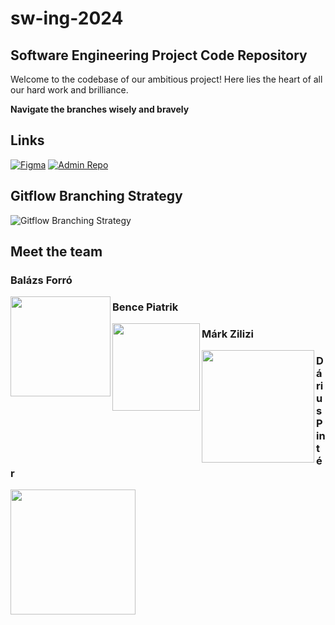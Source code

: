 # sw-ing-2024
## Software Engineering Project Code Repository

Welcome to the codebase of our ambitious project! Here lies the heart of all our hard work and brilliance. 

**Navigate the branches wisely and bravely**
## Links

[![Figma](https://img.shields.io/badge/Figma-Design-blue?style=for-the-badge)](https://www.figma.com/design/4TgdutlqQR2SpUYsHklptM/SI-Econf?node-id=1-2&node-type=frame&t=VO6pRGvOLcDMveBy-0)
[![Admin Repo](https://img.shields.io/badge/Admin-Repository-green?style=for-the-badge)](https://github.com/bencepiatrik/sw-ing-2024-administration)

## Gitflow Branching Strategy

![Gitflow Branching Strategy](https://tiagosampaio.com/wp-content/uploads/2024/01/git-flow-branching-strategy.webp)


## Meet the team

### Balázs Forró
<img align='left' src="https://images-wixmp-ed30a86b8c4ca887773594c2.wixmp.com/f/0aaa3766-a11a-44e0-8bde-f8b20911cb5d/dh4bfro-7ca88290-d22b-4d56-9852-5a19fa8e849b.png/v1/fill/w_293,h_410/tinky_winky_png_by_cristianpsg2006_dh4bfro-fullview.png?token=eyJ0eXAiOiJKV1QiLCJhbGciOiJIUzI1NiJ9.eyJzdWIiOiJ1cm46YXBwOjdlMGQxODg5ODIyNjQzNzNhNWYwZDQxNWVhMGQyNmUwIiwiaXNzIjoidXJuOmFwcDo3ZTBkMTg4OTgyMjY0MzczYTVmMGQ0MTVlYTBkMjZlMCIsIm9iaiI6W1t7ImhlaWdodCI6Ijw9NDEwIiwicGF0aCI6IlwvZlwvMGFhYTM3NjYtYTExYS00NGUwLThiZGUtZjhiMjA5MTFjYjVkXC9kaDRiZnJvLTdjYTg4MjkwLWQyMmItNGQ1Ni05ODUyLTVhMTlmYThlODQ5Yi5wbmciLCJ3aWR0aCI6Ijw9MjkzIn1dXSwiYXVkIjpbInVybjpzZXJ2aWNlOmltYWdlLm9wZXJhdGlvbnMiXX0.exyO1Z6j5aeEYa0zn9sObQrwoOPC62mVy9WNnojWmuw" width="160">

### Bence Piatrik
<img align='left' src="https://images-wixmp-ed30a86b8c4ca887773594c2.wixmp.com/f/47427049-40f2-4e25-9ce7-dac4d90223b4/dfpfd0g-4cc2cf99-3498-483a-b78d-98528143bfc7.png?token=eyJ0eXAiOiJKV1QiLCJhbGciOiJIUzI1NiJ9.eyJzdWIiOiJ1cm46YXBwOjdlMGQxODg5ODIyNjQzNzNhNWYwZDQxNWVhMGQyNmUwIiwiaXNzIjoidXJuOmFwcDo3ZTBkMTg4OTgyMjY0MzczYTVmMGQ0MTVlYTBkMjZlMCIsIm9iaiI6W1t7InBhdGgiOiJcL2ZcLzQ3NDI3MDQ5LTQwZjItNGUyNS05Y2U3LWRhYzRkOTAyMjNiNFwvZGZwZmQwZy00Y2MyY2Y5OS0zNDk4LTQ4M2EtYjc4ZC05ODUyODE0M2JmYzcucG5nIn1dXSwiYXVkIjpbInVybjpzZXJ2aWNlOmZpbGUuZG93bmxvYWQiXX0.hOUcXVgZuMVxInqru7Kxu0aXlbj3YaSoG7qmL6vqLSo" width="140">

### Márk Zilizi
<img align='left' src="https://i.pinimg.com/originals/3c/34/36/3c3436e029b7bcdd2ad677b1771e0d4d.png" width="180">

### Dárius Pintér
<img align='left' src="https://i.pinimg.com/originals/78/0a/97/780a9764b3c8e5ec181fe7c27e5921df.png" width="200">


